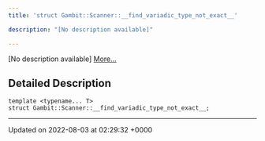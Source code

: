 ```yaml
---
title: 'struct Gambit::Scanner::__find_variadic_type_not_exact__'

description: "[No description available]"

---
```









[No description available] [More...](#detailed-description)

## Detailed Description

```
template <typename... T>
struct Gambit::Scanner::__find_variadic_type_not_exact__;
```

-------------------------------

Updated on 2022-08-03 at 02:29:32 +0000